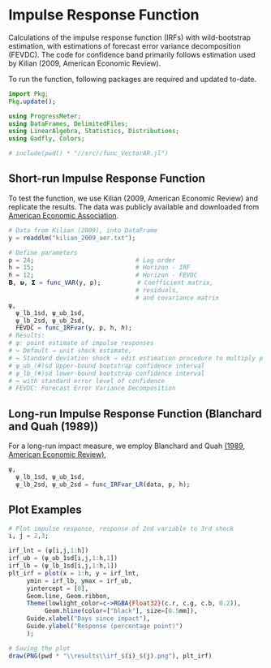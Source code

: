# Impulse Response Function
Calculations of the impulse response function (IRFs) with wild-bootstrap estimation, with estimations of forecast error variance decomposition (FEVDC). The code for confidence band primarily follows estimation used by Kilian (2009, American Economic Review).

To run the function, following packages are required and updated to-date.
```julia
import Pkg;
Pkg.update();

using ProgressMeter;
using DataFrames, DelimitedFiles;
using LinearAlgebra, Statistics, Distributions;
using Gadfly, Colors;

# include(pwd() * "//src//func_VectorAR.jl")
```

## Short-run Impulse Response Function
To test the function, we use Kilian (2009, American Economic Review) and replicate the results. The data was publicly available and  downloaded from [American Economic Association](https://www.aeaweb.org/articles?id=10.1257/aer.99.3.1053).

```julia
# Data from Kilian (2009), into DataFrame
y = readdlm("kilian_2009_aer.txt"); 

# Define parameters
p = 24;                            # Lag order
h = 15;                            # Horizon - IRF
ℏ = 12;                            # Horizon - FEVDC
𝚩, 𝞄, 𝝨 = func_VAR(y, p);          # Coefficient matrix, 
                                   # residuals, 
                                   # and covariance matrix
ψ,
  ψ_lb_1sd, ψ_ub_1sd,
  ψ_lb_2sd, ψ_ub_2sd,
  FEVDC = func_IRFvar(y, p, h, ℏ);       
# Results:
# ψ: point estimate of impulse responses
# ↪ Default → unit shock estimate,
# ↪ Standard deviation shock → edit estimation procedure to multiply ρ
# ψ_ub_(#)sd Upper-bound bootstrap confidence interval
# ψ_lb_(#)sd lower-bound bootstrap confidence interval
# ↪ with standard error level of confidence
# FEVDC: Forecast Error Variance Decomposition
```
## Long-run Impulse Response Function (Blanchard and Quah (1989))
For a long-run impact measure, we employ Blanchard and Quah [(1989, American Economic Review)](https://www.jstor.org/stable/1827924?seq=1),

```julia
ψ,
  ψ_lb_1sd, ψ_ub_1sd,
  ψ_lb_2sd, ψ_ub_2sd = func_IRFvar_LR(data, p, h);  
```
## Plot Examples

```julia
# Plot impulse response, response of 2nd variable to 3rd shock
i, j = 2,3;

irf_lnt = (ψ[i,j,1:h])
irf_ub = (ψ_ub_1sd[i,j,1:h,1])
irf_lb = (ψ_lb_1sd[i,j,1:h,1])
plt_irf = plot(x = 1:h, y = irf_lnt,
     ymin = irf_lb, ymax = irf_ub,
     yintercept = [0],
     Geom.line, Geom.ribbon,
     Theme(lowlight_color=c->RGBA{Float32}(c.r, c.g, c.b, 0.2)),
          Geom.hline(color=["black"], size=[0.5mm]),
     Guide.xlabel("Days since impact"),
     Guide.ylabel("Response (percentage point)")
     );

# Saving the plot
draw(PNG(pwd * "\\results\\irf_$(i)_$(j).png"), plt_irf)
```
